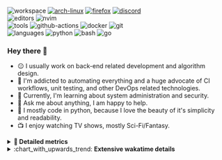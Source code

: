 ![workspace](https://img.shields.io/static/v1?label=&message=workspace:&color=555&style=flat-square)
[![arch-linux](https://img.shields.io/static/v1?logo=arch-linux&label=&message=Arch%20Linux&color=111&logoColor=AAA&style=flat-square)](https://archlinux.org)
[![firefox](https://img.shields.io/static/v1?logo=firefox-browser&label=&message=Firefox&color=111&logoColor=AAA&style=flat-square)](https://mozilla.org/en-US/firefox/)
[![discord](https://img.shields.io/static/v1?logo=discord&label=&message=Discord&color=111&logoColor=AAA&style=flat-square)](https://discord.gg/B8rf3xxgbJ)
<br>
![editors](https://img.shields.io/static/v1?label=&message=editors:&color=555&style=flat-square)
![nvim](https://img.shields.io/static/v1?logo=neovim&label=&message=NeoVim&color=111&logoColor=AAA&style=flat-square)
<br>
![tools](https://img.shields.io/static/v1?label=&message=tools:&color=555&style=flat-square)
![github-actions](https://img.shields.io/static/v1?logo=github-actions&label=&message=github%20actions&color=111&logoColor=AAA&style=flat-square)
![docker](https://img.shields.io/static/v1?logo=docker&label=&message=docker&color=111&logoColor=AAA&style=flat-square)
![git](https://img.shields.io/static/v1?logo=git&label=&message=git&color=111&logoColor=AAA&style=flat-square)
<br>
![languages](https://img.shields.io/static/v1?label=&message=languages:&color=555&style=flat-square)
![python](https://img.shields.io/static/v1?logo=python&label=&message=python&color=111&logoColor=AAA&style=flat-square&link=)
![bash](https://img.shields.io/static/v1?logo=gnu-bash&label=&message=bash&color=111&logoColor=AAA&style=flat-square)
![go](https://img.shields.io/static/v1?logo=rust&label=&message=rust&color=111&logoColor=AAA&style=flat-square)

<!-- Load profile visitor count, but don't display it, keep it as a private stat, no need to show off (888)-->
[](https://visitor-badge.glitch.me/badge?page_id=ItsDrike.ItsDrike)

### Hey there 👋

- :neutral_face: I usually work on back-end related development and algorithm design.
- :man: I'm addicted to automating everything and a huge advocate of CI workflows, unit testing, and other DevOps related technologies.
- :seedling: Currently, I'm learning about system administration and security.
- :speech_balloon: Ask me about anything, I am happy to help.
- :snake: I mostly code in python, because I love the beauty of it's simplicity and readability.
- :tv: I enjoy watching TV shows, mostly Sci-Fi/Fantasy.

<details>
 <summary> <b>📌 Detailed metrics</b></summary>
 
 <table>
  <tr>
    <th>🙋 Profile Details</th>
    <th>🧮 Repositories traffic</th>
  </tr>
  <tr>
   <td>
     <img alt="" width="400" src="https://github.com/ItsDrike/ItsDrike/blob/master/metrics/profile.svg">
   </td>
   <td>
     <img alt="" width="400" src="https://github.com/ItsDrike/ItsDrike/blob/master/metrics/repositories.svg">
   </td>
  </tr>
  <tr>
    <th>📅 Isometric commit calendar</th>
    <th>🈷️ Most used languages</th>
  </tr>
  <tr>
    <td align="center">
      <img alt="" width="400" src="https://github.com/ItsDrike/ItsDrike/blob/master/metrics/isocalendar.svg">
    </td>
    <td>
      <img alt="" width="400" src="https://github.com/ItsDrike/ItsDrike/blob/master/metrics/languages.svg">
    </td>
  </tr>
  <tr>
   <th>♐ Code snippet of the day</th>
   <th>🌟 Recently starred repositories</th>
  </tr>
  <tr>
   <td align="center">
    <img alt="" width="400" src="https://github.com/ItsDrike/ItsDrike/blob/master/metrics/code_snippet.svg">
   </td>
   <td align="center">
    <img alt="" width="400" src="https://github.com/ItsDrike/ItsDrike/blob/master/metrics/starred_repos.svg">
   </td>
  </tr>
  <tr>
    <th>💡 Coding habits</th>
    <th>⏰ WakaTime plugin</th>
  </tr>
  <tr>
   <td align="center">
    <img alt="" width="400" src="https://github.com/ItsDrike/ItsDrike/blob/master/metrics/habits.svg">
   </td>
   <td align="center">
     <img alt="" width="400" src="https://github.com/ItsDrike/ItsDrike/blob/master/metrics/wakatime.svg">
   </td>
  </tr>
 </table>
</details>

<details>
 <summary>:chart_with_upwards_trend: <b>Extensive wakatime details</b></summary>
 
<!--START_SECTION:waka-->
![Code Time](http://img.shields.io/badge/Code%20Time-4%2C169%20hrs%2057%20mins-blue)

**I'm a Night 🦉** 

```text
🌞 Morning                1825 commits        ██░░░░░░░░░░░░░░░░░░░░░░░   09.43 % 
🌆 Daytime                5954 commits        ████████░░░░░░░░░░░░░░░░░   30.76 % 
🌃 Evening                6963 commits        █████████░░░░░░░░░░░░░░░░   35.98 % 
🌙 Night                  4613 commits        ██████░░░░░░░░░░░░░░░░░░░   23.83 % 
```
📅 **I'm Most Productive on Monday** 

```text
Monday                   3376 commits        ████░░░░░░░░░░░░░░░░░░░░░   17.44 % 
Tuesday                  2961 commits        ████░░░░░░░░░░░░░░░░░░░░░   15.30 % 
Wednesday                2969 commits        ████░░░░░░░░░░░░░░░░░░░░░   15.34 % 
Thursday                 2712 commits        ████░░░░░░░░░░░░░░░░░░░░░   14.01 % 
Friday                   1964 commits        ███░░░░░░░░░░░░░░░░░░░░░░   10.15 % 
Saturday                 2122 commits        ███░░░░░░░░░░░░░░░░░░░░░░   10.96 % 
Sunday                   3251 commits        ████░░░░░░░░░░░░░░░░░░░░░   16.80 % 
```


📊 **This Week I Spent My Time On** 

```text
💬 Programming Languages: 
TypeScript               25 hrs 5 mins       ████████████████░░░░░░░░░   62.93 % 
HTML                     9 hrs 41 mins       ██████░░░░░░░░░░░░░░░░░░░   24.29 % 
Python                   1 hr 38 mins        █░░░░░░░░░░░░░░░░░░░░░░░░   04.10 % 
Git                      1 hr 10 mins        █░░░░░░░░░░░░░░░░░░░░░░░░   02.93 % 
hypr                     44 mins             ░░░░░░░░░░░░░░░░░░░░░░░░░   01.86 % 

🔥 Editors: 
Neovim                   39 hrs 52 mins      █████████████████████████   100.00 % 

💻 Operating System: 
Linux                    39 hrs 52 mins      █████████████████████████   100.00 % 
```

**I Mostly Code in Python** 

```text
Python                   44 repos            █████████████████░░░░░░░░   67.69 % 
Lua                      5 repos             ██░░░░░░░░░░░░░░░░░░░░░░░   07.69 % 
C++                      4 repos             ██░░░░░░░░░░░░░░░░░░░░░░░   06.15 % 
C                        2 repos             █░░░░░░░░░░░░░░░░░░░░░░░░   03.08 % 
PHP                      1 repo              ░░░░░░░░░░░░░░░░░░░░░░░░░   01.54 % 
```




 Last Updated on 20/01/2024 01:28:07 UTC
<!--END_SECTION:waka-->

</details>
